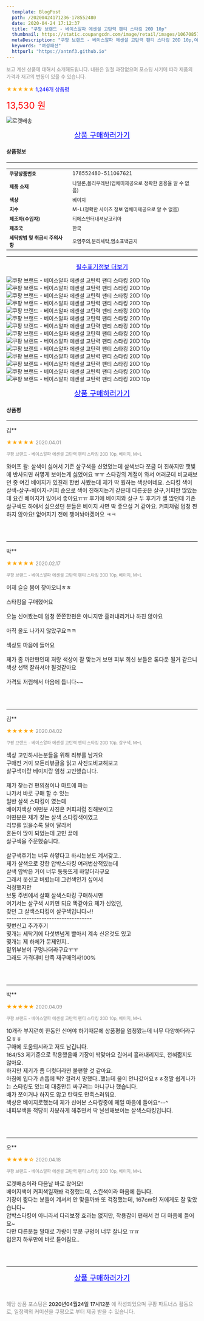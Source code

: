 ```yaml
---
  template: BlogPost
  path: /20200424171236-178552480
  date: 2020-04-24 17:12:37
  title: "쿠팡 브랜드 - 베이스알파 에센셜 고탄력 팬티 스타킹 20D 10p"
  thumbnail: https://static.coupangcdn.com/image/retail/images/10670857846440-5e8fa6f8-4307-4658-81dc-79deb66ecec8.jpg
  metaDescription: "쿠팡 브랜드 - 베이스알파 에센셜 고탄력 팬티 스타킹 20D 10p,여성패션"
  keywords: "여성패션"
  httpurl: "https://antnf3.github.io"
---
```

  
<span style="color: #888;font-size:0.8rem">보고 계신 상품에 대해서 소개해드립니다.
내용은 일절 과장없으며 포스팅 시기에 따라 제품의 가격과 재고의 변동이 있을 수 있습니다.</span>
  
<span style="color: orange;">★★★★★</span> <span style="color: blue;font-size: 0.85rem;">1,246개 상품평</span>

<span style="font-size: 0.9rem"></span> 

<span style="color: red;font-size: 1.5rem;">13,530 원</span>

![로켓배송](https://postfiles.pstatic.net/MjAyMDA0MTBfMjcz/MDAxNTg2NDQ1OTAwMDc5.1T-Iy6-X12_V8iyof2OtSqUCu6urPUUOnjG41kbMy_kg.c1eqxaGayJ1XX0TGV24QXbZg9dvQ9C_dYZx39G_Z7Wog.PNG.cigshop2/rocket_logo.png?type=w773)

<p align="center"><a href="http://me2.do/xGnY4Vci" style="font-size: 1.2rem; color: blue;">상품 구매하러가기</a></p>

#### 상품정보

---

|                  |                       |
| ---------------- | --------------------- |
| **<span style="font-size:0.8rem;">쿠팡상품번호</span>** | <span style="font-size:0.8rem;">178552480-511067621</span> |
| **<span style="font-size:0.8rem;">제품 소재</span>**    | <span style="font-size:0.8rem;">나일론,폴리우레탄(업체미제공으로 정확한 혼용율 알 수 없음) </span>        |
| **<span style="font-size:0.8rem;">색상</span>**    | <span style="font-size:0.8rem;">베이지</span>        |
| **<span style="font-size:0.8rem;">치수</span>**    | <span style="font-size:0.8rem;">M-L(정확한 사이즈 정보 업체미제공으로 알 수 없음)</span>        |
| **<span style="font-size:0.8rem;">제조자(수입자)</span>**    | <span style="font-size:0.8rem;">티에스인터내셔날코리아</span>        |
| **<span style="font-size:0.8rem;">제조국</span>**    | <span style="font-size:0.8rem;">한국</span>        |
| **<span style="font-size:0.8rem;">세탁방법 및 취급시 주의사항</span>**    | <span style="font-size:0.8rem;">오염주의,분리세탁,염소표백금지</span>        |




---

<p align="center"><a href="http://me2.do/xGnY4Vci" style="font-size: 1rem; color: blue;">필수표기정보 더보기</a></p>

![쿠팡 브랜드 - 베이스알파 에센셜 고탄력 팬티 스타킹 20D 10p](http://thumbnail10.coupangcdn.com/thumbnails/remote/q89/image/retail/images/14328835453296-d91900e4-3ff5-4d57-a42a-e542f2003c14.jpg)
![쿠팡 브랜드 - 베이스알파 에센셜 고탄력 팬티 스타킹 20D 10p](http://thumbnail7.coupangcdn.com/thumbnails/remote/q89/image/product/content/vendorItem/2019/09/05/511067621/094880ee-c181-4b93-9a40-41842ba3dd3d.jpg)
![쿠팡 브랜드 - 베이스알파 에센셜 고탄력 팬티 스타킹 20D 10p](http://thumbnail9.coupangcdn.com/thumbnails/remote/q89/image/retail/images/13107998519788-912ad067-e44a-4a5e-ad1b-466018f99670.jpg)
![쿠팡 브랜드 - 베이스알파 에센셜 고탄력 팬티 스타킹 20D 10p](http://thumbnail7.coupangcdn.com/thumbnails/remote/q89/image/product/content/vendorItem/2019/09/05/511067621/f86891ed-55ad-4efe-babe-3cc158de3258.jpg)
![쿠팡 브랜드 - 베이스알파 에센셜 고탄력 팬티 스타킹 20D 10p](http://thumbnail9.coupangcdn.com/thumbnails/remote/q89/image/product/content/vendorItem/2019/03/25/511067621/80c4c0bd-b6c6-486b-9ff5-d8e7df6d4aeb.jpg)
![쿠팡 브랜드 - 베이스알파 에센셜 고탄력 팬티 스타킹 20D 10p](http://thumbnail6.coupangcdn.com/thumbnails/remote/q89/image/product/content/vendorItem/2019/03/25/511067621/4fbf9fc5-4e5e-42d1-ae4b-e0f58715fd4a.jpg)
![쿠팡 브랜드 - 베이스알파 에센셜 고탄력 팬티 스타킹 20D 10p](http://thumbnail8.coupangcdn.com/thumbnails/remote/q89/image/product/content/vendorItem/2019/03/25/511067621/7c0f7fa8-d1d6-480e-895b-dc973b39e7c6.jpg)
![쿠팡 브랜드 - 베이스알파 에센셜 고탄력 팬티 스타킹 20D 10p](http://thumbnail8.coupangcdn.com/thumbnails/remote/q89/image/product/content/vendorItem/2019/03/25/511067621/6b6644db-1c17-43c4-b7ae-1c2136a7c451.jpg)
![쿠팡 브랜드 - 베이스알파 에센셜 고탄력 팬티 스타킹 20D 10p](http://thumbnail7.coupangcdn.com/thumbnails/remote/q89/image/product/content/vendorItem/2019/03/25/511067621/5624427e-a43f-4ffa-97f8-83b0894167fe.jpg)
![쿠팡 브랜드 - 베이스알파 에센셜 고탄력 팬티 스타킹 20D 10p](http://thumbnail9.coupangcdn.com/thumbnails/remote/q89/image/product/content/vendorItem/2019/03/25/511067621/205b5782-dd12-4498-8ff1-bb32aa259fdb.jpg)
![쿠팡 브랜드 - 베이스알파 에센셜 고탄력 팬티 스타킹 20D 10p](http://thumbnail7.coupangcdn.com/thumbnails/remote/q89/image/product/content/vendorItem/2019/03/25/511067621/d5d26d59-6004-4a9b-ac1d-609e76401b2a.jpg)
![쿠팡 브랜드 - 베이스알파 에센셜 고탄력 팬티 스타킹 20D 10p](http://thumbnail7.coupangcdn.com/thumbnails/remote/q89/image/product/content/vendorItem/2019/04/25/511067621/a8f9ca13-66ae-4402-ac83-64fad00a881e.jpg)
![쿠팡 브랜드 - 베이스알파 에센셜 고탄력 팬티 스타킹 20D 10p](http://thumbnail6.coupangcdn.com/thumbnails/remote/q89/image/product/content/vendorItem/2019/03/25/511067621/d5671ee3-0f51-4478-9fe5-201d1b0254f8.jpg)
![쿠팡 브랜드 - 베이스알파 에센셜 고탄력 팬티 스타킹 20D 10p](http://thumbnail9.coupangcdn.com/thumbnails/remote/q89/image/product/content/vendorItem/2019/03/27/511067621/9776bf59-e3f4-40f7-8a19-98e14b9670ca.jpg)

<p align="center"><a href="http://me2.do/xGnY4Vci" style="font-size: 1.2rem; color: blue;">상품 구매하러가기</a></p>

#### 상품평
  
---
  
김**
    
<span style="color: orange;">★★★★★</span> <span style="font-size:0.8rem;color: #888;">2020.04.01</span>
    
<span style="color: #888;font-size:0.7rem">쿠팡 브랜드 - 베이스알파 에센셜 고탄력 팬티 스타킹 20D 10p, 베이지, M~L</span>
    

    
<span style="font-size: 0.9rem;">와이프 왈: 살색이 싫어서 기존 살구색을 신었었는데 살색보다 쪼금 더 진하지만 햇빛에 반사되면 허옇게 보이는게 싫었어요 ㅠㅠ 스타깅의 계절이 와서 여러군데 비교해보던 중 여긴 베이지가 있길래 한번 사봤는데 제가 딱 원하는 색상이네요. 스타킹 색이 살색-살구-베이지-커피 순으로 색이 진해지는거 같은데 다른곳은 살구,커피만 많았는데 요긴 베이지가 있어서 좋아요ㅠㅠ 후기에 베이지와 살구 두 후기가 젤 많던데 기존 살구색도 하얘서 싫으셨던 분들은 베이지 사면 딱 좋으실 거 같아요. 커피처럼 엄청 찐하지 않아요! 없어지기 전에 쟁여놔야겠어요 ㅋㅋ</span>
    
<br>
<br>

---
  
박**
    
<span style="color: orange;">★★★★★</span> <span style="font-size:0.8rem;color: #888;">2020.02.17</span>
    
<span style="color: #888;font-size:0.7rem">쿠팡 브랜드 - 베이스알파 에센셜 고탄력 팬티 스타킹 20D 10p, 베이지, M~L</span>
    

    
<span style="font-size: 0.9rem;">이제 슬슬 봄이 찾아오니ㅎㅎ<br/><br/>스타킹을 구매했어요<br/><br/>오늘 신어봤는데 엄청 쫀쫀한편은 아니지만 흘러내리거나 하진 않아요<br/><br/>아직 올도 나가지 않았구요ㅋㅋ<br/><br/>색상도 마음에 들어요<br/><br/>제가 좀 까만편인데 저랑 색상이 잘 맞는거 보면 피부 희신 분들은 톤다운 될거 같으니 색상 선택 잘하셔야 될것같아요<br/><br/>가격도 저렴해서 마음에 듭니다~~</span>
    
<br>
<br>

---
  
김**
    
<span style="color: orange;">★★★★★</span> <span style="font-size:0.8rem;color: #888;">2020.04.02</span>
    
<span style="color: #888;font-size:0.7rem">쿠팡 브랜드 - 베이스알파 에센셜 고탄력 팬티 스타킹 20D 10p, 살구색, M~L</span>
    

    
<span style="font-size: 0.9rem;">색상 고민하시는분들을 위해 리뷰를 남겨요<br/>구매전 거이 모든리뷰글을 읽고 사진도비교해보고<br/>살구색이랑 베이지랑 엄청 고민했습니다.<br/><br/>제가 찾는건 편의점이나 마트에 파는 <br/>나가서 바로 구매 할 수 있는<br/>일반 살색 스타킹이 였는데 <br/>베이지색상 어떤분 사진은 커피처럼 진해보이고<br/>어떤분은 제가 찾는 살색 스타킹색이였고<br/>리뷰를 읽을수록 말이 달라서<br/>혼돈이 많이 되었는데 고민 끝에 <br/>살구색을 주문했습니다.<br/><br/>살구색후기는 너무 하얗다고 하시는분도 계셔갖고..<br/>제가 살색으로 강한 압박스타킹 여러번산적있는데<br/>살색 압박은 거이 너무 둥둥뜨게 하얗더라구요<br/>그래서  못신고  버렸는데 그런색인가 싶어서<br/>걱정했지만<br/>보통 주변에서 살때 살색스타킹 구매하시면<br/>여기서는 살구색 시키면 되요 똑같아요 제가 신었던,<br/>찾던 그 살색스타킹이 살구색입니다~!!<br/>----------------------------------<br/>몇번신고 추가후기<br/>몇개는 세탁기에 다섯번넘게 빨아서 계속 신은것도 있고<br/>몇개는 제 하체가 문제인지.. <br/>밑위부분이 구멍나더라구요ㅜㅜ<br/>그래도 가격대비 만족 재구매의사100%</span>
    
<br>
<br>

---
  
박**
    
<span style="color: orange;">★★★★★</span> <span style="font-size:0.8rem;color: #888;">2020.04.09</span>
    
<span style="color: #888;font-size:0.7rem">쿠팡 브랜드 - 베이스알파 에센셜 고탄력 팬티 스타킹 20D 10p, 베이지, M~L</span>
    

    
<span style="font-size: 0.9rem;">10개라 부지런히 한동안 신어야 하기때문에 상품평을 엄청봤는데 너무 다양하더라구요ㅎㅎ<br/> 구매에 도움되시라고 저도 남깁니다.<br/> 164/53 제기준으로 착용했을때 기장이 딱맞아요 길어서 흘러내리지도, 전혀짧지도 않아요.<br/> 하지만 제키가 좀 더컷더라면 불편할 것 같아요.<br/> 아침에 입다가 손톱에 틱? 걸려서 망했다..했는데 올이 안나갔어요ㅎㅎ정말 쉽게나가는 스타킹도 있는데 대충만든 싸구려는 아니구나 했습니다.<br/> 배가 쪼이거나 하지도 않고 탄력도 만족스러워요.<br/> 색상은 베이지로했는데 제가 신어본 스타킹중에 제일 마음에 들어요^--^<br/> 내피부색을 적당히 차분하게 해주면서 딱 날씬해보이는 살색스타킹입니다.</span>
    
<br>
<br>

---
  
오**
    
<span style="color: orange;">★★★★☆</span> <span style="font-size:0.8rem;color: #888;">2020.04.18</span>
    
<span style="color: #888;font-size:0.7rem">쿠팡 브랜드 - 베이스알파 에센셜 고탄력 팬티 스타킹 20D 10p, 베이지, M~L</span>
    

    
<span style="font-size: 0.9rem;">로켓배송이라 다음날 바로 왔어요!<br/>베이지색이 커피색일까봐 걱정했는데, 스킨색이라 마음에 듭니다.<br/>기장이 짧다는 분들이 계셔서 안 맞을까봐 또 걱정했는데, 167cm인 저에게도 잘 맞았습니다~<br/>압박스타킹이 아니라서 다리보정 효과는 없지만, 착용감이 편해서 전 더 마음에 들어요~<br/>다만 다른분들 말대로 가랑이 부분 구멍이 너무 잘나요 ㅠㅠ<br/>입은지 하루만에 바로 튿어짐요..</span>
    
<br>
<br>


  
---
  
<p align="center"><a href="http://me2.do/xGnY4Vci" style="font-size: 1.2rem; color: blue;">상품 구매하러가기</a></p>
  
<br>
  
<span style="font-size: 0.85rem; color: #888;">해당 상품 포스팅은 <span style="color: #000;"> 2020년04월24일 17시12분 </span> 에 작성되었으며 쿠팡 파트너스 활동으로, 일정액의 커미션을 쿠팡으로 부터 제공 받을 수 있습니다.</span>